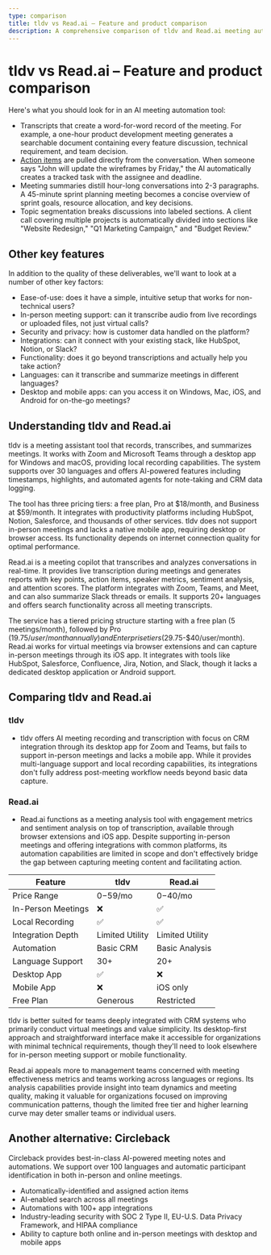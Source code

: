 ```yaml
---
type: comparison
title: tldv vs Read.ai – Feature and product comparison
description: A comprehensive comparison of tldv and Read.ai meeting automation tools, analyzing their transcription capabilities, action item tracking, meeting summaries, and other key features.
---
```


# tldv vs Read.ai – Feature and product comparison

Here's what you should look for in an AI meeting automation tool:  
* Transcripts that create a word-for-word record of the meeting. For example, a one-hour product development meeting generates a searchable document containing every feature discussion, technical requirement, and team decision.
* [Action items](/releases/add-action-items-to-meetings) are pulled directly from the conversation. When someone says "John will update the wireframes by Friday," the AI automatically creates a tracked task with the assignee and deadline.
* Meeting summaries distill hour-long conversations into 2-3 paragraphs. A 45-minute sprint planning meeting becomes a concise overview of sprint goals, resource allocation, and key decisions.
* Topic segmentation breaks discussions into labeled sections. A client call covering multiple projects is automatically divided into sections like "Website Redesign," "Q1 Marketing Campaign," and "Budget Review."

## Other key features
In addition to the quality of these deliverables, we'll want to look at a number of other key factors:
* Ease-of-use: does it have a simple, intuitive setup that works for non-technical users?
* In-person meeting support: can it transcribe audio from live recordings or uploaded files, not just virtual calls?
* Security and privacy: how is customer data handled on the platform?
* Integrations: can it connect with your existing stack, like HubSpot, Notion, or Slack?
* Functionality: does it go beyond transcriptions and actually help you take action?
* Languages: can it transcribe and summarize meetings in different languages?
* Desktop and mobile apps: can you access it on Windows, Mac, iOS, and Android for on-the-go meetings?

## Understanding tldv and Read.ai
tldv is a meeting assistant tool that records, transcribes, and summarizes meetings. It works with Zoom and Microsoft Teams through a desktop app for Windows and macOS, providing local recording capabilities. The system supports over 30 languages and offers AI-powered features including timestamps, highlights, and automated agents for note-taking and CRM data logging.

The tool has three pricing tiers: a free plan, Pro at $18/month, and Business at $59/month. It integrates with productivity platforms including HubSpot, Notion, Salesforce, and thousands of other services. tldv does not support in-person meetings and lacks a native mobile app, requiring desktop or browser access. Its functionality depends on internet connection quality for optimal performance.

Read.ai is a meeting copilot that transcribes and analyzes conversations in real-time. It provides live transcription during meetings and generates reports with key points, action items, speaker metrics, sentiment analysis, and attention scores. The platform integrates with Zoom, Teams, and Meet, and can also summarize Slack threads or emails. It supports 20+ languages and offers search functionality across all meeting transcripts.

The service has a tiered pricing structure starting with a free plan (5 meetings/month), followed by Pro ($19.75/user/month annually) and Enterprise tiers ($29.75-$40/user/month). Read.ai works for virtual meetings via browser extensions and can capture in-person meetings through its iOS app. It integrates with tools like HubSpot, Salesforce, Confluence, Jira, Notion, and Slack, though it lacks a dedicated desktop application or Android support.

## Comparing tldv and Read.ai

### tldv

* tldv offers AI meeting recording and transcription with focus on CRM integration through its desktop app for Zoom and Teams, but fails to support in-person meetings and lacks a mobile app. While it provides multi-language support and local recording capabilities, its integrations don't fully address post-meeting workflow needs beyond basic data capture.

### Read.ai

* Read.ai functions as a meeting analysis tool with engagement metrics and sentiment analysis on top of transcription, available through browser extensions and iOS app. Despite supporting in-person meetings and offering integrations with common platforms, its automation capabilities are limited in scope and don't effectively bridge the gap between capturing meeting content and facilitating action.

| Feature | tldv | Read.ai |
|---------|------|---------|
| Price Range | $0-$59/mo | $0-$40/mo |
| In-Person Meetings | ❌ | ✅ |
| Local Recording | ✅ | ✅ |
| Integration Depth | Limited Utility | Limited Utility |
| Automation | Basic CRM | Basic Analysis |
| Language Support | 30+ | 20+ |
| Desktop App | ✅ | ❌ |
| Mobile App | ❌ | iOS only |
| Free Plan | Generous | Restricted |

tldv is better suited for teams deeply integrated with CRM systems who primarily conduct virtual meetings and value simplicity. Its desktop-first approach and straightforward interface make it accessible for organizations with minimal technical requirements, though they'll need to look elsewhere for in-person meeting support or mobile functionality.

Read.ai appeals more to management teams concerned with meeting effectiveness metrics and teams working across languages or regions. Its analysis capabilities provide insight into team dynamics and meeting quality, making it valuable for organizations focused on improving communication patterns, though the limited free tier and higher learning curve may deter smaller teams or individual users.

## Another alternative: Circleback
Circleback provides best-in-class AI-powered meeting notes and automations. We support over 100 languages and automatic participant identification in both in-person and online meetings.
* Automatically-identified and assigned action items
* AI-enabled search across all meetings
* Automations with 100+ app integrations
* Industry-leading security with SOC 2 Type II, EU-U.S. Data Privacy Framework, and HIPAA compliance
* Ability to capture both online and in-person meetings with desktop and mobile apps